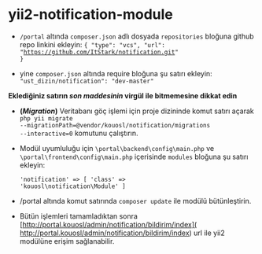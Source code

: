 # yii2-notification-module

* <code>/portal</code> altında <code>composer.json</code> adlı dosyada <code>repositories</code> bloğuna github repo linkini ekleyin:
<code>{ "type": "vcs", "url": "https://github.com/ItStark/notification.git" }</code>

* yine <code>composer.json</code> altında require bloğuna şu satırı ekleyin:
<code>"ust_dizin/notification": "dev-master"</code>

**Eklediğiniz satırın _son maddesinin_ virgül ile bitmemesine dikkat edin**

* **(_Migration_)** Veritabanı göç işlemi için proje dizininde komut satırı açarak <code>php yii migrate --migrationPath=@vendor/kouosl/notification/migrations --interactive=0</code> komutunu çalıştırın.

* Modül uyumluluğu için <code>\portal\backend\config\main.php</code> ve <code>\portal\frontend\config\main.php</code> içerisinde <code>modules</code> bloğuna şu satırı ekleyin:

    <code>'notification' => [
            'class' => 'kouosl\notification\Module'
        ]</code>

* /portal altında komut satırında <code>composer update</code> ile modülü bütünleştirin.

* Bütün işlemleri tamamladıktan sonra [http://portal.kouosl/admin/notification/bildirim/index]( http://portal.kouosl/admin/notification/bildirim/index) url ile yii2 modülüne erişim sağlanabilir.
